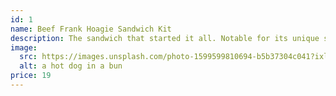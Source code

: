 ```yaml
---
id: 1
name: Beef Frank Hoagie Sandwich Kit
description: The sandwich that started it all. Notable for its unique shape, this sandwich is sure to be a conversation starter
image:
  src: https://images.unsplash.com/photo-1599599810694-b5b37304c041?ixlib=rb-4.0.3&ixid=MnwxMjA3fDB8MHxzZWFyY2h8Mnx8aG90JTIwZG9nfGVufDB8fDB8fA%3D%3D&auto=format&fit=crop&w=600&h=600&q=80&crop=entropy
  alt: a hot dog in a bun
price: 19
---
```

